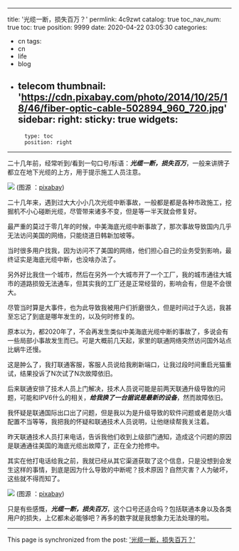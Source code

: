 
---
title: '光缆一断，损失百万？'
permlink: 4c9zwt
catalog: true
toc_nav_num: true
toc: true
position: 9999
date: 2020-04-22 03:05:30
categories:
- cn
tags:
- cn
- life
- blog
- telecom
thumbnail: 'https://cdn.pixabay.com/photo/2014/10/25/18/46/fiber-optic-cable-502894_960_720.jpg'
sidebar:
    right:
        sticky: true
widgets:
    -
        type: toc
        position: right
---


二十几年前，经常听到/看到一句口号/标语：***光缆一断，损失百万***，一般来讲牌子都立在地下光缆的上方，用于提示施工人员注意。

![](https://cdn.pixabay.com/photo/2014/10/25/18/46/fiber-optic-cable-502894_960_720.jpg)
(图源 ：[pixabay](https://pixabay.com/))

二十几年来，遇到过大大小小几次光缆中断事故，一般都是都是各种市政施工，挖掘机不小心碰断光缆，尽管带来诸多不变，但是等一半天就会修复好。

最严重的莫过于零几年的时候，中美海底光缆中断事故了，那次事故导致国内几乎无法访问美国的网络，只能绕道日韩新加坡等。

当时很多用户找我，因为访问不了美国的网络，他们担心自己的业务受到影响，最终证实是海底光缆中断，也没啥办法了。

另外好比我住一个城市，然后在另外一个大城市开了一个工厂，我的城市通往大城市的道路损毁无法通车，但其实我的工厂还是正常经营的，影响会有，但是不会很大。

尽管当时算是大事件，也为此导致我被用户们折磨很久，但是时间过于久远，我甚至忘记了到底是哪年发生的，以及何时修复的。

原本以为，都2020年了，不会再发生类似中美海底光缆中断的事故了，多说会有一些局部小事故发生而已。可是大概前几天起，家里的联通网络突然访问国外站点比蜗牛还慢。

这是肿么了，我打联通客服，客服人员说给我刷新端口，让我过段时间重启光猫重试，结果投诉了N次试了N次故障依旧。

后来联通安排了技术人员上门解决，技术人员说可能是前两天联通升级导致的问题，可能和IPV6什么的相关，***给我换了一台据说是最新的设备***，然而故障依旧。

我怀疑是联通国际出口出了问题，但是我以为是升级导致的软件问题或者是防火墙配置不当等等，我把我的怀疑和联通技术人员说明，让他继续帮我关注着。

昨天联通技术人员打来电话，告诉我他们收到上级部门通知，造成这个问题的原因是联通通往美国的海底光缆出故障了，正在全力抢修中。

其实在他打电话给我之前，我就已经从其它渠道获取了这个信息，只是没想到会发生这样的事情，到底是因为什么导致的中断呢？技术原因？自然灾害？人为破坏，这些就不得而知了。

![](https://cdn.pixabay.com/photo/2013/07/25/10/12/conduit-166802_960_720.jpg)
(图源 ：[pixabay](https://pixabay.com/))

只是有些感慨，***光缆一断，损失百万***，这个口号还适合吗？包括联通本身以及各类用户的损失，上亿都未必能够吧？再多的数字就是我想象力无法处理的啦。

- - -

This page is synchronized from the post: ['光缆一断，损失百万？'](https://steemit.com/@oflyhigh/4c9zwt)
